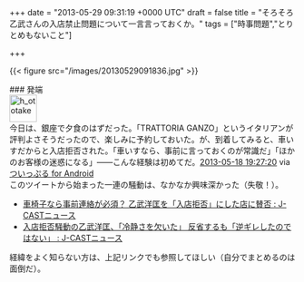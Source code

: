 
+++
date = "2013-05-29 09:31:19 +0000 UTC"
draft = false
title = "そろそろ乙武さんの入店禁止問題について一言言っておくか。"
tags = ["時事問題","とりとめもないこと"]

+++


{{< figure src="/images/20130529091836.jpg"  >}}

<div class="section">
    ### 発端
    <div class="twitter-detail twitter-detail-left"><div class="twitter-detail-user"><a class="twitter-user-screen-name" href="http://twitter.com/h_ototake"><img src="http://a0.twimg.com/profile_images/3597579048/635203abf84192c6dda6f9cfec0238af_normal.jpeg" alt="h_ototake" height="48" width="48"/></a></div><div class="twitter-detail-tweet">      今日は、銀座で夕食のはずだった。「TRATTORIA GANZO」というイタリアンが評判よさそうだったので、楽しみに予約しておいた。が、到着してみると、車いすだからと入店拒否された。「車いすなら、事前に言っておくのが常識だ」「ほかのお客様の迷惑になる」――こんな経験は初めてだ。<a href="http://twitter.com/h_ototake/status/335703141318270976" class="twitter-detail-info-permalink"><span class="twitter-detail-info-date">2013-05-18</span> <span class="twitter-detail-info-time">19:27:20</span></a> <span class="twitter-detail-info-source">via <a href="http://twipple.jp/" rel="nofollow">ついっぷる for Android</a></span></div></div>このツイートから始まった一連の騒動は、なかなか興味深かった（失敬！）。

<ul>
<li><a href="http://www.j-cast.com/2013/05/19175358.html?p=all">車椅子なら事前連絡が必須？ 乙武洋匡を「入店拒否」にした店に賛否 : J-CASTニュース</a></li>
<li><a href="http://www.j-cast.com/2013/05/21175519.html">入店拒否騒動の乙武洋匡、「冷静さを欠いた」 反省するも「逆ギレしたのではない」 : J-CASTニュース</a></li>
</ul>経緯をよく知らない方は、上記リンクでも参照してほしい（自分でまとめるのは面倒だ）。

</div>

